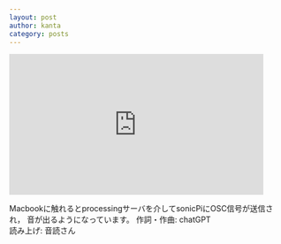 ```yaml
---
layout: post
author: kanta
category: posts
---
```


<iframe width="460" height="255" src="https://www.youtube.com/embed/vV9sZz4Pb_o" title="YouTube video player" frameborder="0" allow="accelerometer; autoplay; clipboard-write; encrypted-media; gyroscope; picture-in-picture; web-share" allowfullscreen></iframe>
  
Macbookに触れるとprocessingサーバを介してsonicPiにOSC信号が送信され， 音が出るようになっています。
作詞・作曲: chatGPT  
読み上げ: 音読さん  



